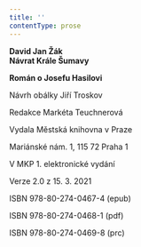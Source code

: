 ```yaml
---
title: ''
contentType: prose
---
```


**David Jan Žák  
Návrat Krále Šumavy**

**Román o Josefu Hasilovi**

  

Návrh obálky Jiří Troskov

Redakce Markéta Teuchnerová

  

Vydala Městská knihovna v Praze

Mariánské nám. 1, 115 72 Praha 1

  

V MKP 1. elektronické vydání

Verze 2.0 z 15. 3. 2021

  

ISBN 978-80-274-0467-4 (epub)

ISBN 978-80-274-0468-1 (pdf)

ISBN 978-80-274-0469-8 (prc)
